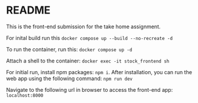# README

This is the front-end submission for the take home assignment.

For inital build run this `docker compose up --build --no-recreate -d`

To run the container, run this: `docker compose up -d`

Attach a shell to the container: `docker exec -it stock_frontend sh`

For initial run, install npm packages: `npm i`.
After installation, you can run the web app using the following command: `npm run dev`

Navigate to the following url in browser to access the front-end app: `localhost:8000`